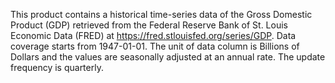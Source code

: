 This product contains a historical time-series data of the Gross Domestic Product (GDP) retrieved from the Federal Reserve Bank of St. Louis Economic Data (FRED) at https://fred.stlouisfed.org/series/GDP. Data coverage starts from 1947-01-01. The unit of data column is Billions of Dollars and the values are seasonally adjusted at an annual rate. The update frequency is quarterly.